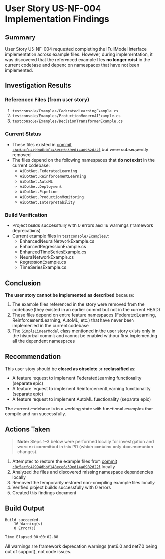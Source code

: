 # User Story US-NF-004 Implementation Findings

## Summary

User Story US-NF-004 requested completing the IFullModel interface implementation across example files. However, during implementation, it was discovered that the referenced example files **no longer exist** in the current codebase and depend on namespaces that have not been implemented.

## Investigation Results

### Referenced Files (from user story)
1. `testconsole/Examples/FederatedLearningExample.cs`
2. `testconsole/Examples/ProductionModernAIExample.cs`
3. `testconsole/Examples/DecisionTransformerExample.cs`

### Current Status
- These files existed in [commit `c8c5acfc49994dbbf148ece6e39ed14a0982d22f`](https://github.com/ooples/AiDotNet/commit/c8c5acfc49994dbbf148ece6e39ed14a0982d22f) but were subsequently removed
- The files depend on the following namespaces that **do not exist** in the current codebase:
  - `AiDotNet.FederatedLearning`
  - `AiDotNet.ReinforcementLearning`
  - `AiDotNet.AutoML`
  - `AiDotNet.Deployment`
  - `AiDotNet.Pipeline`
  - `AiDotNet.ProductionMonitoring`
  - `AiDotNet.Interpretability`

### Build Verification
- Project builds successfully with 0 errors and 16 warnings (framework deprecations)
- Current example files in `testconsole/Examples/`:
  - EnhancedNeuralNetworkExample.cs
  - EnhancedRegressionExample.cs
  - EnhancedTimeSeriesExample.cs
  - NeuralNetworkExample.cs
  - RegressionExample.cs
  - TimeSeriesExample.cs

## Conclusion

**The user story cannot be implemented as described** because:

1. The example files referenced in the story were removed from the codebase (they existed in an earlier commit but not in the current HEAD)
2. These files depend on entire feature namespaces (FederatedLearning, ReinforcementLearning, AutoML, etc.) that have never been implemented in the current codebase
3. The `SimpleLinearModel` class mentioned in the user story exists only in the historical commit and cannot be enabled without first implementing all the dependent namespaces

## Recommendation

This user story should be **closed as obsolete** or **reclassified** as:
- A feature request to implement FederatedLearning functionality (separate epic)
- A feature request to implement ReinforcementLearning functionality (separate epic)
- A feature request to implement AutoML functionality (separate epic)

The current codebase is in a working state with functional examples that compile and run successfully.

## Actions Taken

> **Note:** Steps 1–3 below were performed locally for investigation and were not committed in this PR (which contains only documentation changes).

1. Attempted to restore the example files from [commit `c8c5acfc49994dbbf148ece6e39ed14a0982d22f`](https://github.com/ooples/AiDotNet/commit/c8c5acfc49994dbbf148ece6e39ed14a0982d22f) locally
2. Analyzed the files and discovered missing namespace dependencies locally
3. Removed the temporarily restored non-compiling example files locally
4. Verified project builds successfully with 0 errors
5. Created this findings document

## Build Output

```
Build succeeded.
    16 Warning(s)
    0 Error(s)

Time Elapsed 00:00:02.88
```

All warnings are framework deprecation warnings (net6.0 and net7.0 being out of support), not code issues.
